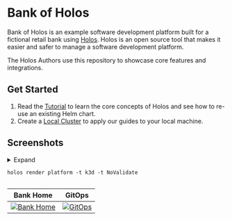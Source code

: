 # Bank of Holos

Bank of Holos is an example software development platform built for a fictional
retail bank using [Holos].  Holos is an open source tool that makes it easier
and safer to manage a software development platform.

The Holos Authors use this repository to showcase core features and
integrations.

## Get Started

1. Read the [Tutorial] to learn the core concepts of Holos and see how to re-use
an existing Helm chart.
2. Create a [Local Cluster] to apply our guides to your local machine.

## Screenshots

<details><summary>Expand

```
holos render platform -t k3d -t NoValidate
```

</summary>

```
rendered namespaces for project argocd on cluster management in 175.497792ms
rendered istio-gateway for project network on cluster management in 187.160583ms
rendered app-projects for project argocd on cluster management in 190.721584ms
rendered namespaces for project network on cluster management in 216.181375ms
rendered istio-cni for project network on cluster management in 220.544167ms
rendered namespaces for project argocd on cluster workload in 222.873625ms
rendered istio-ztunnel for project network on cluster management in 241.792375ms
rendered app-projects for project argocd on cluster workload in 241.7655ms
rendered istiod for project network on cluster management in 273.464333ms
rendered namespaces for project network on cluster workload in 163.81125ms
rendered argocd for project argocd on cluster management in 370.687ms
rendered istio-ztunnel for project network on cluster workload in 190.925875ms
rendered istio-gateway for project network on cluster workload in 191.488541ms
rendered istio-cni for project network on cluster workload in 233.898667ms
rendered istiod for project network on cluster workload in 246.182ms
rendered argocd for project argocd on cluster workload in 486.03525ms
rendered httproutes for project network on cluster workload in 215.790916ms
rendered gateway-api for project network on cluster management in 386.926542ms
rendered istio-base for project network on cluster management in 590.229708ms
rendered httproutes for project network on cluster management in 418.295791ms
rendered local-ca for project security on cluster management in 173.987709ms
rendered namespaces for project security on cluster management in 272.365667ms
rendered external-secrets for project security on cluster management in 211.616792ms
rendered namespaces for project security on cluster workload in 179.023334ms
rendered gateway-api for project network on cluster workload in 321.226667ms
rendered local-ca for project security on cluster workload in 141.685875ms
rendered argocd-crds for project argocd on cluster management in 765.814875ms
rendered argocd-crds for project argocd on cluster workload in 765.849917ms
rendered external-secrets for project security on cluster workload in 191.581834ms
rendered istio-base for project network on cluster workload in 559.672917ms
rendered external-secrets-crds for project security on cluster management in 399.3295ms
rendered cert-manager for project security on cluster management in 381.171416ms
rendered external-secrets-crds for project security on cluster workload in 416.113958ms
rendered cert-manager for project security on cluster workload in 351.827416ms
rendered platform in 942.248666ms
holos render platform -t k3d -t NoValidate  9.10s user 1.88s system 1054% cpu 1.041 total
```
</details>


| Bank Home                                                        | GitOps                                                            |
| ---------------------------------------------------------------- | ----------------------------------------------------------------- |
| [![Bank Home](/docs/img/bank-home.png)](/docs/img/bank-home.png) | [![GitOps](/docs/img/bank-argocd.png)](/docs/img/bank-argocd.png) |


[Holos]: https://holos.run
[Tutorial]: https://holos.run/docs/v1alpha5/tutorial/overview/
[Local Cluster]: https://holos.run/docs/guides/local-cluster/
